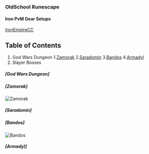 ### OldSchool Runescape
#### Iron PvM Gear Setups
[IronEmpireCC](https://discord.com/invite/ironempire)

## Table of Contents

1. God Wars Dungeon
       1.[Zamorak](#zamorak)
       2.[Saradomin](#saradomin)
       3.[Bandos](#bandos)
       4.[Armadyl](#armadyl)
2. Slayer Bosses
       
#####  [God Wars Dungeon]
#####  [Zamorak]
![Zamorak](https://i.imgur.com/KMdFBA3.png)
#####  [Saradomin]
#####  [Bandos]
![Bandos](https://i.imgur.com/13Ybpsi.png)
#####  [Armadyl]
